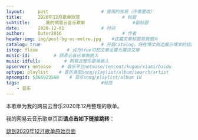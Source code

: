 ```yaml
---
layout:     post   				    # 使用的布局（不需要改）
title:      2020年12月歌单欣赏 				# 标题 
subtitle:      我的网易云音乐歌单                  #副标题
date:       2020-12-01 				# 时间
author:     Duter2016 						# 作者
header-img: img/post-bg-os-metro.jpg 	#这篇文章标题背景图片
catalog: true 						# 开启catalog，将在博文侧边展示博文的结构
istop: flase           # 设为true可把文章设置为置顶文章
music-id:         # 网易云音乐单曲嵌入
music-idfull:         # 网易云音乐歌单嵌入
apserver: netease    # 音乐平台netease/tencent/kugou/xiami/baidu
aptype: playlist    # 音乐类型song/playlist/album/search/artist
apsongid: 5366923568    # 音乐song/playlist/album id
tags:								#标签
    - 音乐
---
```

本歌单为我的网易云音乐2020年12月整理的歌单。

我的网易云音乐歌单页面**请点击如下链接跳转**：

[跳到2020年12月歌单原始页面](https://music.163.com/#/playlist?id=5366923568)
